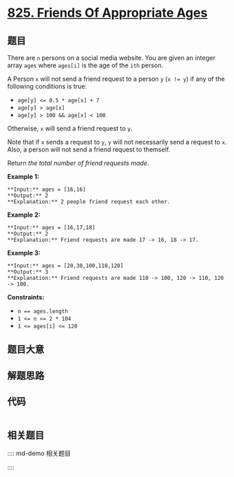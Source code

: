 # [825. Friends Of Appropriate Ages](https://leetcode.com/problems/friends-of-appropriate-ages)

## 题目

There are `n` persons on a social media website. You are given an integer
array `ages` where `ages[i]` is the age of the `ith` person.

A Person `x` will not send a friend request to a person `y` (`x != y`) if any
of the following conditions is true:

  * `age[y] <= 0.5 * age[x] + 7`
  * `age[y] > age[x]`
  * `age[y] > 100 && age[x] < 100`

Otherwise, `x` will send a friend request to `y`.

Note that if `x` sends a request to `y`, `y` will not necessarily send a
request to `x`. Also, a person will not send a friend request to themself.

Return _the total number of friend requests made_.



**Example 1:**

    
    
    **Input:** ages = [16,16]
    **Output:** 2
    **Explanation:** 2 people friend request each other.
    

**Example 2:**

    
    
    **Input:** ages = [16,17,18]
    **Output:** 2
    **Explanation:** Friend requests are made 17 -> 16, 18 -> 17.
    

**Example 3:**

    
    
    **Input:** ages = [20,30,100,110,120]
    **Output:** 3
    **Explanation:** Friend requests are made 110 -> 100, 120 -> 110, 120 -> 100.
    



**Constraints:**

  * `n == ages.length`
  * `1 <= n <= 2 * 104`
  * `1 <= ages[i] <= 120`


## 题目大意

## 解题思路

## 代码

```javascript

```

## 相关题目

:::: md-demo 相关题目

::::

